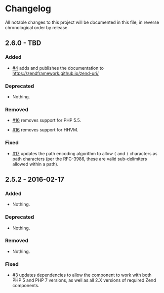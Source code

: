 # Changelog

All notable changes to this project will be documented in this file, in reverse chronological order by release.

## 2.6.0 - TBD

### Added

- [#4](https://github.com/zendframework/zend-uri/pull/4) adds and publishes the
  documentation to https://zendframework.github.io/zend-uri/

### Deprecated

- Nothing.

### Removed

- [#16](https://github.com/zendframework/zend-uri/pull/16) removes support for
  PHP 5.5.

- [#16](https://github.com/zendframework/zend-uri/pull/16) removes support for
  HHVM.

### Fixed

- [#17](https://github.com/zendframework/zend-uri/pull/17) updates the path
  encoding algorithm to allow `(` and `)` characters as path characters (per
  the RFC-3986, these are valid sub-delimiters allowed within a path).

## 2.5.2 - 2016-02-17

### Added

- Nothing.

### Deprecated

- Nothing.

### Removed

- Nothing.

### Fixed

- [#3](https://github.com/zendframework/zend-uri/pull/3) updates dependencies to
  allow the component to work with both PHP 5 and PHP 7 versions, as well as
  all 2.X versions of required Zend components.
